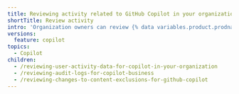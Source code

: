 ```yaml
---
title: Reviewing activity related to GitHub Copilot in your organization
shortTitle: Review activity
intro: 'Organization owners can review {% data variables.product.prodname_copilot_short %} usage in their organization.'
versions:
  feature: copilot
topics:
  - Copilot
children:
  - /reviewing-user-activity-data-for-copilot-in-your-organization
  - /reviewing-audit-logs-for-copilot-business
  - /reviewing-changes-to-content-exclusions-for-github-copilot
---
```

